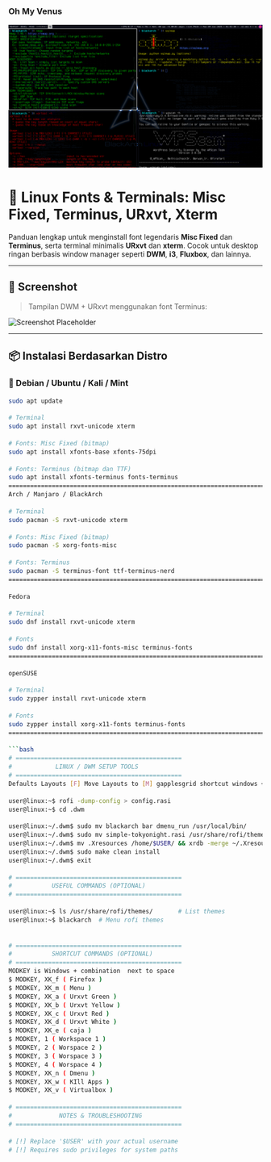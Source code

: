 # <h3>Oh My Venus</h3>
![Preview](2025-06-09_01-52.png)



# 🧷 Linux Fonts & Terminals: Misc Fixed, Terminus, URxvt, Xterm

Panduan lengkap untuk menginstall font legendaris **Misc Fixed** dan **Terminus**, serta terminal minimalis **URxvt** dan **xterm**. Cocok untuk desktop ringan berbasis window manager seperti **DWM**, **i3**, **Fluxbox**, dan lainnya.

---

## 📸 Screenshot

> Tampilan DWM + URxvt menggunakan font Terminus:

![Screenshot Placeholder](https://via.placeholder.com/800x300.png?text=Screenshot+Here)

---

## 📦 Instalasi Berdasarkan Distro

### 🐧 Debian / Ubuntu / Kali / Mint

```bash
sudo apt update

# Terminal
sudo apt install rxvt-unicode xterm

# Fonts: Misc Fixed (bitmap)
sudo apt install xfonts-base xfonts-75dpi

# Fonts: Terminus (bitmap dan TTF)
sudo apt install xfonts-terminus fonts-terminus
============================================================================================
Arch / Manjaro / BlackArch

# Terminal
sudo pacman -S rxvt-unicode xterm

# Fonts: Misc Fixed (bitmap)
sudo pacman -S xorg-fonts-misc

# Fonts: Terminus
sudo pacman -S terminus-font ttf-terminus-nerd
================================================================================================

Fedora

# Terminal
sudo dnf install rxvt-unicode xterm

# Fonts
sudo dnf install xorg-x11-fonts-misc terminus-fonts
==================================================================================================

openSUSE

# Terminal
sudo zypper install rxvt-unicode xterm

# Fonts
sudo zypper install xorg-x11-fonts terminus-fonts
===============================================================================================

```bash
# ==============================================
#            LINUX / DWM SETUP TOOLS           
# ==============================================
Defaults Layouts [F] Move Layouts to [M] gapplesgrid shortcut windows + Tab

user@linux:~$ rofi -dump-config > config.rasi  
user@linux:~$ cd .dwm  

user@linux:~/.dwm$ sudo mv blackarch bar dmenu_run /usr/local/bin/  
user@linux:~/.dwm$ sudo mv simple-tokyonight.rasi /usr/share/rofi/themes/
user@linux:~/.dwm$ mv .Xresources /home/$USER/ && xrdb -merge ~/.Xresources
user@linux:~/.dwm$ sudo make clean install  
user@linux:~/.dwm$ exit  

# ==============================================
#           USEFUL COMMANDS (OPTIONAL)          
# ==============================================

user@linux:~$ ls /usr/share/rofi/themes/       # List themes  
user@linux:~$ blackarch  # Menu rofi themes


# ==============================================
#           SHORTCUT COMMANDS (OPTIONAL)          
# ==============================================
MODKEY is Windows + combination  next to space
$ MODKEY, XK_f ( Firefox )
$ MODKEY, XK_m ( Menu )
$ MODKEY, XK_a ( Urxvt Green )
$ MODKEY, XK_b ( Urxvt Yellow )
$ MODKEY, XK_c ( Urxvt Red )
$ MODKEY, XK_d ( Urxvt White )
$ MODKEY, XK_e ( caja )
$ MODKEY, 1 ( Workspace 1 )
$ MODKEY, 2 ( Worspace 2 )
$ MODKEY, 3 ( Worspace 3 )
$ MODKEY, 4 ( Worspace 4 )
$ MODKEY, XK_n ( Dmenu )
$ MODKEY, XK_w ( KIll Apps )
$ MODKEY, XK_v ( Virtualbox )

# ==============================================
#             NOTES & TROUBLESHOOTING            
# ==============================================

# [!] Replace '$USER' with your actual username  
# [!] Requires sudo privileges for system paths

